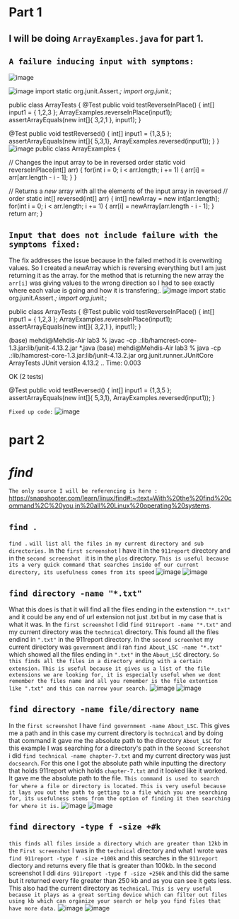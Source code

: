 # Part 1
## I will be doing `ArrayExamples.java` for part 1.
## `A failure inducing input with symptoms:`
![image](FailureInput)


![image](failurecode)
import static org.junit.Assert.*;
import org.junit.*;

public class ArrayTests {
	@Test 
	public void testReverseInPlace() {
    int[] input1 = { 1,2,3 };
    ArrayExamples.reverseInPlace(input1);
    assertArrayEquals(new int[]{ 3,2,1 }, input1);
	}


  @Test
  public void testReversed() {
    int[] input1 = {1,3,5 };
    assertArrayEquals(new int[]{ 5,3,1}, ArrayExamples.reversed(input1));
  }
}
![image](FAILURE)
public class ArrayExamples {

  // Changes the input array to be in reversed order
  static void reverseInPlace(int[] arr) {
    for(int i = 0; i < arr.length; i += 1) {
      arr[i] = arr[arr.length - i - 1];
    }
  }

  // Returns a *new* array with all the elements of the input array in reversed
  // order
  static int[] reversed(int[] arr) {
    int[] newArray = new int[arr.length];
    for(int i = 0; i < arr.length; i += 1) {
      arr[i] = newArray[arr.length - i - 1];
    }
    return arr;
  }

## `Input that does not include failure with the symptoms fixed:`
The fix addresses the issue because in the failed method it is overwriting values. So I created a newArray which is reversing everything but I am just returning it as the array. for the method that is returning the new array the `arr[i]` was giving values to the wrong direction so I had to see exactly where each value is going and how it is transfering;.
![image](CorrectCode)
import static org.junit.Assert.*;
import org.junit.*;

public class ArrayTests {
	@Test 
	public void testReverseInPlace() {
    int[] input1 = { 1,2,3 };
    ArrayExamples.reverseInPlace(input1);
    assertArrayEquals(new int[]{ 3,2,1 }, input1);
	}

 (base) mehdi@Mehdis-Air lab3 % javac -cp .:lib/hamcrest-core-1.3.jar:lib/junit-4.13.2.jar *.java
(base) mehdi@Mehdis-Air lab3 % java -cp .:lib/hamcrest-core-1.3.jar:lib/junit-4.13.2.jar org.junit.runner.JUnitCore ArrayTests
JUnit version 4.13.2
..
Time: 0.003

OK (2 tests)



  @Test
  public void testReversed() {
    int[] input1 = {1,3,5 };
    assertArrayEquals(new int[]{ 5,3,1}, ArrayExamples.reversed(input1));
  }


`Fixed up code:` ![image](FixedUp)

# part 2
# _find_
`The only source I will be referencing is here : `
https://snapshooter.com/learn/linux/find#:~:text=With%20the%20find%20command%2C%20you,in%20all%20Linux%20operating%20systems.
## `find .`
`find .` `will list all the files in my current directory and sub directories.` In the `first screenshot` I have it in the `911report` directory and in the `second screenshot ` it is in the `plos` directory. `This is useful because its a very quick command that searches inside of our current directory, its usefulness comes from its speed`
 ![image](find.911reports)
![image](find.Plos)
## `find directory -name "*.txt"`
 What this does is that it will find all the files ending in the extenstion `"*.txt"` and it could be any end of url extension not just .txt but in my case that is what it was. In the `first screenshot` I did `find 911report -name "*.txt"` and my current directory was the `technical` directory. This found all the files endind in `".txt"` in the 911report directory. In the `second screenhot` my current directory was `government` and i ran `find About_LSC -name "*.txt"` which showed all the files ending in `".txt"` in the `About_LSC` directory. `So this finds all the files in a directory ending with a certain extension.` `This is useful because it gives us a list of the file extensions we are looking for, it is especially useful when we dont remember the files name and all you remember is the file extention like ".txt" and this can narrow your search.`
![image](find911report)
![image](findAbout_LSC)

## `find directory -name file/directory name`
In the `first screenshot` I have `find government -name About_LSC`. This gives me a path and in this case my current directory is `technical` and by doing that command it gave me the absolute path to the directory `About_LSC` for this example I was searching for a directory's path in the `Second Screenshot` i did `find technical -name chapter-7.txt` and my current directory was just `docsearch`. For this one I got the absolute path while inputting the directory that holds 911report which holds `chapter-7.txt` and it looked like it worked. It gave me the absolute path to the file. `This command is used to search for where a file or directory is located.` `This is very useful because it lays you out the path to getting to a file which you are searching for, its usefulness stems from the option of finding it then searching for where it is.`
![image](find-name)
![image](findnameChapter7)

## `find directory -type f -size +#k`
`this finds all files inside a directory which are greater than 12kb` in the `First screenshot` I was in the `technical` directory and what I wrote was `find 911report -type f -size +100k` and this searches in the `911report` diectory and returns every file that is greater than 100kb. In the second screenshot I ddi `dins 911report -type f -size +250k` and this did the same but it returned every file greater than 250 kb and as you can see it gets less. This also had the current directory as `technical`. `This is very useful because it plays as a great sorting device which can filter out files using kb which can organize your search or help you find files that have more data.`
![image](findSize+100k)
![image](findSize250+)





